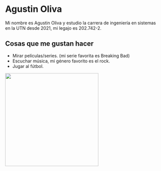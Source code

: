 # Agustin Oliva

Mi nombre es Agustin Oliva y estudio la carrera de ingeniería en sistemas en la UTN desde 2021, mi legajo es 202.742-2.

## Cosas que me gustan hacer
- Mirar películas/series. (mi serie favorita es Breaking Bad)
- Escuchar música, mi género favorito es el rock.
- Jugar al fútbol.

<img src="https://user-images.githubusercontent.com/102565034/161392283-16a20b2a-8c75-4a59-9514-a0648a67ae80.jpg" width="300" height="300"/>
